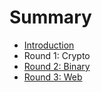 # Summary

* [Introduction](README.md)
* Round 1: Crypto
* [Round 2: Binary](round_2_binary.md)
* [Round 3: Web](round_3_web.md)

